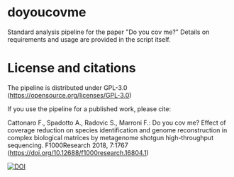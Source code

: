# doyoucovme
Standard analysis pipeline for the paper "Do you cov me?"
Details on requirements and usage are provided in the script itself.

# License and citations
The pipeline is distributed under GPL-3.0 (https://opensource.org/licenses/GPL-3.0)

If you use the pipeline for a published work, please cite: 

Cattonaro F., Spadotto A., Radovic S., Marroni F.: Do you cov me? Effect of coverage reduction on species identification and genome reconstruction in complex biological matrices by metagenome shotgun high-throughput sequencing. F1000Research 2018, 7:1767 (https://doi.org/10.12688/f1000research.16804.1) 


<a href="https://zenodo.org/badge/latestdoi/168559116"><img src="https://zenodo.org/badge/168559116.svg" alt="DOI"></a>

